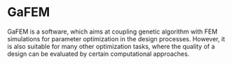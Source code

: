# GaFEM
GaFEM is a software, which aims at coupling genetic algorithm with FEM simulations for parameter optimization in the design processes. However, it is also suitable for many other optimization tasks, where the quality of a design can be evaluated by certain computational approaches. 
